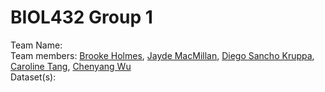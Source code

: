 # BIOL432 Group 1
Team Name:   
Team members: [Brooke Holmes](https://github.com/BrookeHolmes), [Jayde MacMillan](https://github.com/jaydealexandra), [Diego Sancho Kruppa](https://github.com/DSanchoKruppa), [Caroline Tang](https://github.com/carolinetang77), [Chenyang Wu](https://github.com/Wuris)  
Dataset(s):
